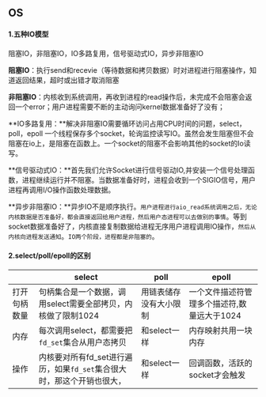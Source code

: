 ## OS

#### 1.五种IO模型

阻塞IO，非阻塞IO，IO多路复用，信号驱动式IO，异步非阻塞IO

**阻塞IO**：执行send和recevie（等待数据和拷贝数据）时对进程进行阻塞操作，知道返回结果，超时或出错才取消阻塞

**非阻塞IO**：内核收到系统调用，再收到进程的read操作后，未完成不会阻塞会返回一个error；用户进程需要不断的主动询问kernel数据准备好了没有；

**IO多路复用：**解决非阻塞IO需要循环访问占用CPU时间的问题，select，poll，epoll 一个线程保存多个socket，轮询监控读写IO。虽然会发生阻塞但不会阻塞在io上，是阻塞在函数上。一个socket的阻塞不会影响其他的socket的Io读写。

**信号驱动式IO：**首先我们允许Socket进行信号驱动IO,并安装一个信号处理函数，进程继续运行并不阻塞。当数据准备好时，进程会收到一个SIGIO信号，用户进程再调用I/O操作函数处理数据。

**异步非阻塞IO：**异步IO不是顺序执行。`用户进程进行aio_read系统调用之后，无论内核数据是否准备好，都会直接返回给用户进程，然后用户态进程可以去做别的事情`。等到socket数据准备好了，内核直接复制数据给进程无序用户进程调用IO操作，`然后从内核向进程发送通知`。`IO两个阶段，进程都是非阻塞的`。

#### 2.select/poll/epoll的区别

|              | select                                                       | poll                   | epoll                                       |
| ------------ | ------------------------------------------------------------ | ---------------------- | ------------------------------------------- |
| 打开句柄数量 | 句柄集合是一个数据，调用select需要全部拷贝，内核做了限制1024 | 用链表储存没有大小限制 | 一个文件描述符管理多个描述符,数量远大于1024 |
| 内存         | 每次调用select，都需要把`fd_set`集合从用户态拷贝             | 和select一样           | 内存映射共用一块内存                        |
| 操作         | 内核要对所有fd_set进行遍历，如果`fd_set`集合很大时，那这个开销也很大， | 和select一样           | 回调函数，活跃的socket才会触发              |


